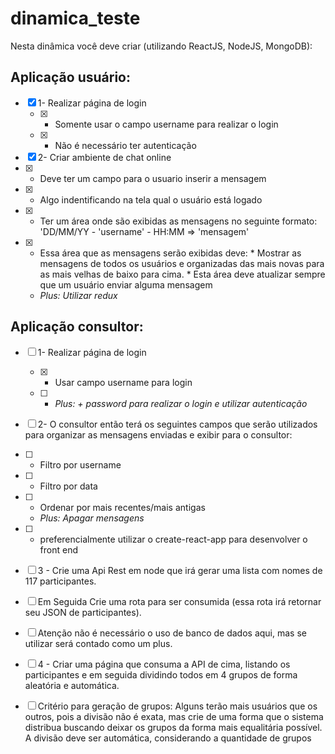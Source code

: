# dinamica_teste

Nesta dinâmica você deve criar (utilizando ReactJS, NodeJS, MongoDB):

## Aplicação usuário:

- [x] 1- Realizar página de login
  - [x] * Somente usar o campo username para realizar o login
  - [x] * Não é necessário ter autenticação

 - [x] 2- Criar ambiente de chat online
  - [x] * Deve ter um campo para o usuario inserir a mensagem
   - [x] * Algo indentificando na tela qual o usuário está logado
   - [x] * Ter um área onde são exibidas as mensagens no seguinte formato:
    'DD/MM/YY - 'username' - HH:MM => 'mensagem'
   - [x] * Essa área que as mensagens serão exibidas deve:
    * Mostrar as mensagens de todos os usuários e organizadas das mais novas para as mais velhas de baixo para cima.
    * Esta área deve atualizar sempre que um usuário enviar alguma mensagem
     * *Plus: Utilizar redux*

    
## Aplicação consultor:

 - [ ] 1- Realizar página de login
   - [x] * Usar campo username para login
    - [ ]  * *Plus: + password para realizar o login e utilizar autenticação*

 - [ ] 2- O consultor então terá os seguintes campos que serão utilizados para organizar as mensagens enviadas e exibir para o consultor:
  - [ ]  * Filtro por username
  - [ ] * Filtro por data
  - [ ] * Ordenar por mais recentes/mais antigas
    * *Plus: Apagar mensagens*
 - [ ] * preferencialmente utilizar o create-react-app para desenvolver o front end  

 - [ ] 3 - Crie uma Api Rest em node que irá gerar uma lista com nomes de 117 participantes.

 - [ ] Em Seguida Crie uma rota para ser consumida (essa rota irá retornar seu JSON de participantes).

 - [ ] Atenção não é necessário o uso de banco de dados aqui, mas se utilizar será contado como um plus.

 - [ ] 4 - Criar uma página que consuma a API de cima, listando os participantes e em seguida dividindo todos em 4 grupos de forma aleatória e automática.

 - [ ] Critério para geração de grupos: Alguns terão mais usuários que os outros, pois a divisão não é exata, mas crie de uma forma que o sistema distribua buscando deixar os grupos da forma mais equalitária possível. A divisão deve ser automática, considerando a quantidade de grupos
